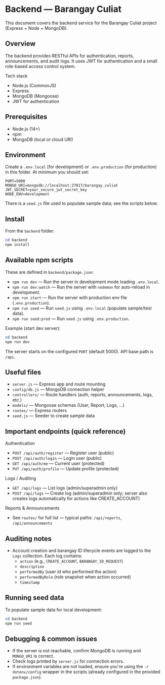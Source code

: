 # Backend — Barangay Culiat

This document covers the backend service for the Barangay Culiat project (Express + Node + MongoDB).

## Overview

The backend provides RESTful APIs for authentication, reports, announcements, and audit logs. It uses JWT for authentication and a small role-based access control system.

Tech stack
- Node.js (CommonJS)
- Express
- MongoDB (Mongoose)
- JWT for authentication

## Prerequisites

- Node.js (14+)
- npm
- MongoDB (local or cloud URI)

## Environment

Create a `.env.local` (for development) or `.env.production` (for production) in this folder. At minimum you should set:

```
PORT=5000
MONGO_URI=mongodb://localhost:27017/barangay_culiat
JWT_SECRET=your_secure_jwt_secret_key
NODE_ENV=development
```

There is a `seed.js` file used to populate sample data; see the scripts below.

## Install

From the `backend` folder:

```powershell
cd backend
npm install
```

## Available npm scripts

These are defined in `backend/package.json`:

- `npm run dev` — Run the server in development mode loading `.env.local`.
- `npm run dev:watch` — Run the server with `nodemon` for auto-reload in development.
- `npm run start` — Run the server with production env file (`.env.production`).
- `npm run seed` — Run `seed.js` using `.env.local` (populate sample/test data).
- `npm run seed:prod` — Run `seed.js` using `.env.production`.

Example (start dev server):

```powershell
cd backend
npm run dev
```

The server starts on the configured `PORT` (default 5000). API base path is `/api`.

## Useful files

- `server.js` — Express app and route mounting
- `config/db.js` — MongoDB connection helper
- `controllers/` — Route handlers (auth, reports, announcements, logs, etc.)
- `models/` — Mongoose schemas (User, Report, Logs, ...)
- `routes/` — Express routers
- `seed.js` — Seeder to create sample data

## Important endpoints (quick reference)

Authentication
- `POST /api/auth/register` — Register user (public)
- `POST /api/auth/login` — Login user (public)
- `GET /api/auth/me` — Current user (protected)
- `PUT /api/auth/profile` — Update profile (protected)

Logs / Auditing
- `GET /api/logs` — List logs (admin/superadmin only)
- `POST /api/logs` — Create log (admin/superadmin only; server also creates logs automatically for actions like CREATE_ACCOUNT)

Reports & Announcements
- See `routes/` for full list — typical paths: `/api/reports`, `/api/announcements`

## Auditing notes

- Account creation and barangay ID lifecycle events are logged to the `Logs` collection. Each log contains:
  - `action` (e.g., `CREATE_ACCOUNT`, `BARANGAY_ID_REQUEST`)
  - `description`
  - `performedBy` (user id who performed the action)
  - `performedByRole` (role snapshot when action occurred)
  - `timestamp`

## Running seed data

To populate sample data for local development:

```powershell
cd backend
npm run seed
```

## Debugging & common issues

- If the server is not reachable, confirm MongoDB is running and `MONGO_URI` is correct.
- Check logs printed by `server.js` for connection errors.
- If environment variables are not loaded, ensure you're using the `-r dotenv/config` wrapper in the scripts (already configured in the provided `package.json`).
